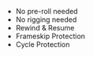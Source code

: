 - No pre-roll needed
- No rigging needed
- Rewind & Resume
- Frameskip Protection
- Cycle Protection
